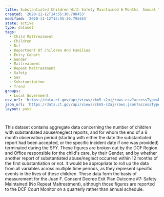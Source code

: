 ```yaml
---
title: Substantiated Children With Safety Maintained 6 Months  Annual Trend By Gender
created: '2020-11-12T14:55:30.798453'
modified: '2020-11-12T14:55:30.798463'
state: active
type: dataset
tags:
  - Child Maltreatment
  - Children
  - Dcf
  - Department Of Children And Families
  - Entry Cohort
  - Gender
  - Maltreatment
  - Repeat Maltreatment
  - Safety
  - Sex
  - Substantiation
  - Trend
groups:
  - Local Government
csv_url: 'https://data.ct.gov/api/views/ckm5-s2aj/rows.csv?accessType=DOWNLOAD'
json_url: 'https://data.ct.gov/api/views/ckm5-s2aj/rows.json?accessType=DOWNLOAD'
layout: post

---
```

This dataset contains aggregate data concerning the number of children with substantiated abuse/neglect reports, and for whom the end of a 6 month observation period (starting with either the date the substantiated report had been accepted, or the specific incident date if one was provided) terminated during the SFY.  These figures are broken out by the DCF Region and Office responsible for the child's care, by their Gender, and by whether another report of substantiated abuse/neglect occurred within 12 months of the first substantiation or not.  It would be appropriate to roll up the data from all variables across multiple time periods, as they represent specific events in the lives of these children.  These data form the basis of measurement for the Juan F. Consent Decree Exit Plan Outcome #7: Safety Maintained (No Repeat Maltreatment), although those figures are reported to the DCF Court Monitor on a quarterly rather than annual schedule.
